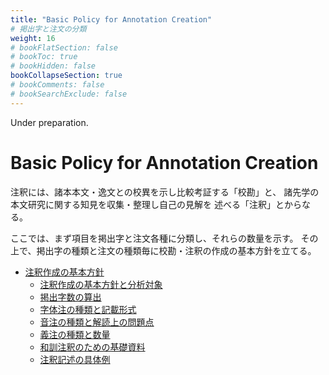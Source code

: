 ```yaml
---
title: "Basic Policy for Annotation Creation"
# 掲出字と注文の分類
weight: 16
# bookFlatSection: false
# bookToc: true
# bookHidden: false
bookCollapseSection: true
# bookComments: false
# bookSearchExclude: false
---
```


Under preparation.

# Basic Policy for Annotation Creation

注釈には、諸本本文・逸文との校異を示し比較考証する「校勘」と、
諸先学の本文研究に関する知見を収集・整理し自己の見解を
述べる「注釈」とからなる。

ここでは、まず項目を掲出字と注文各種に分類し、それらの数量を示す。
その上で、掲出字の種類と注文の種類毎に校勘・注釈の作成の基本方針を立てる。

- [注釈作成の基本方針](/docs/notes/krm/05-annotation-policy/)
    - [注釈作成の基本方針と分析対象](/docs/notes/krm/05-annotation-policy/05-01-basic-policy/)
    - [掲出字数の算出](/docs/notes/krm/05-annotation-policy/05-02-headword-count/)
    - [字体注の種類と記載形式](/docs/notes/krm/05-annotation-policy/05-03-jitaichu-formats/)
    - [音注の種類と解読上の問題点 ](/docs/notes/krm/05-annotation-policy/05-04-onchu-problems/)
    - [義注の種類と数量](/docs/notes/krm/05-annotation-policy/05-05-gichu-quantity/)
    - [和訓注釈のための基礎資料](/docs/notes/krm/05-annotation-policy/05-06-wakun-materials/)
    - [注釈記述の具体例](/docs/notes/krm/05-annotation-policy/05-07-annotation-examples/)
